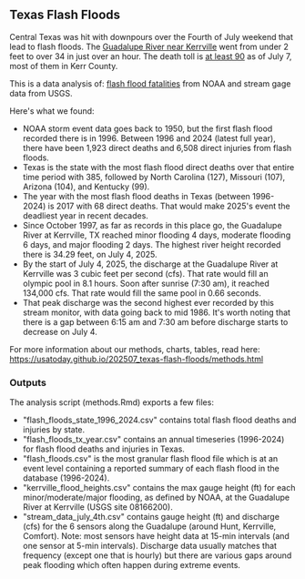 
## Texas Flash Floods

Central Texas was hit with downpours over the Fourth of July weekend that lead to flash floods. The [Guadalupe River near Kerrville](https://www.usatoday.com/story/graphics/2025/07/06/texas-cities-flooded-july-4-rain/84484814007/) went from under 2 feet to over 34 in just over an hour. The death toll is [at least 90](https://www.usatoday.com/story/news/nation/2025/07/07/texas-flooding-live-updates-monday/84488932007/) as of July 7, most of them in Kerr County.

This is a data analysis of: [flash flood fatalities](https://www.ncdc.noaa.gov/stormevents/choosedates.jsp?statefips=-999%2CALL#) from NOAA and stream gage data from USGS.

Here's what we found:
- NOAA storm event data goes back to 1950, but the first flash flood recorded there is in 1996. Between 1996 and 2024 (latest full year), there have been 1,923 direct deaths and 6,508 direct injuries from flash floods.
- Texas is the state with the most flash flood direct deaths over that entire time period with 385, followed by North Carolina (127), Missouri (107), Arizona (104), and Kentucky (99).
- The year with the most flash flood deaths in Texas (between 1996-2024) is 2017 with 68 direct deaths. That would make 2025's event the deadliest year in recent decades.
- Since October 1997, as far as records in this place go, the Guadalupe River at Kerrville, TX reached minor flooding 4 days, moderate flooding 6 days, and major flooding 2 days. The highest river height recorded there is 34.29 feet, on July 4, 2025.
- By the start of July 4, 2025, the discharge at the Guadalupe River at Kerrville was 3 cubic feet per second (cfs). That rate would fill an olympic pool in 8.1 hours. Soon after sunrise (7:30 am), it reached 134,000 cfs. That rate would fill the same pool in 0.66 seconds.
- That peak discharge was the second highest ever recorded by this stream monitor, with data going back to mid 1986. It's worth noting that there is a gap between 6:15 am and 7:30 am before discharge starts to decrease on July 4.

For more information about our methods, charts, tables, read here: https://usatoday.github.io/202507_texas-flash-floods/methods.html

### Outputs

The analysis script (methods.Rmd) exports a few files:
- "flash_floods_state_1996_2024.csv" contains total flash flood deaths and injuries by state.
- "flash_floods_tx_year.csv" contains an annual timeseries (1996-2024) for flash flood deaths and injuries in Texas.
- "flash_floods.csv" is the most granular flash flood file which is at an event level containing a reported summary of each flash flood in the database (1996-2024).
- "kerrville_flood_heights.csv" contains the max gauge height (ft) for each minor/moderate/major flooding, as defined by NOAA, at the Guadalupe River at Kerrville (USGS site 08166200).
- "stream_data_july_4th.csv" contains gauge height (ft) and discharge (cfs) for the 6 sensors along the Guadalupe (around Hunt, Kerrville, Comfort). Note: most sensors have height data at 15-min intervals (and one sensor at 5-min intervals). Discharge data usually matches that frequency (except one that is hourly) but there are various gaps around peak flooding which often happen during extreme events.

